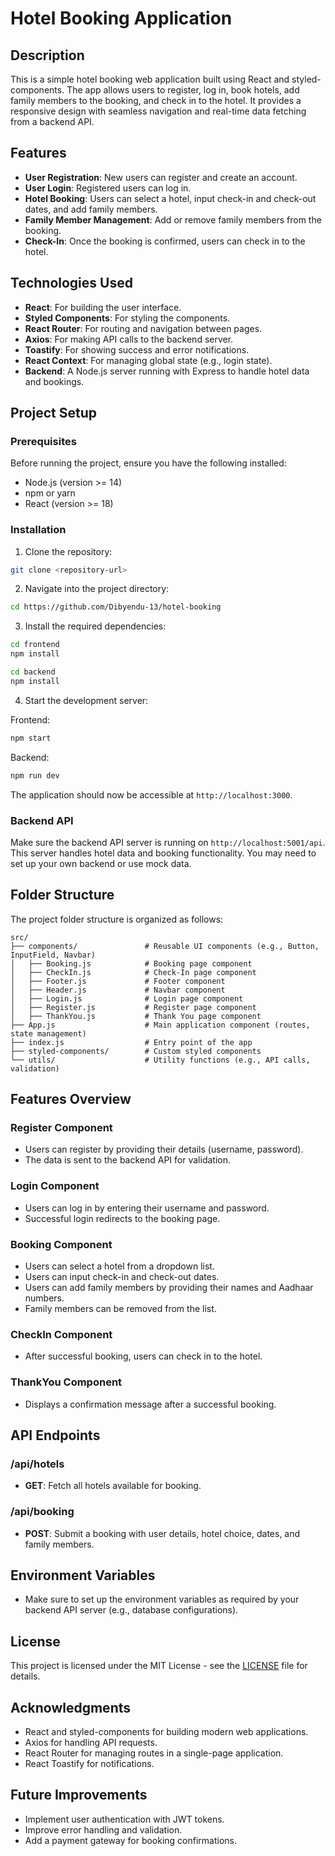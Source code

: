
# Hotel Booking Application

## Description

This is a simple hotel booking web application built using React and styled-components. The app allows users to register, log in, book hotels, add family members to the booking, and check in to the hotel. It provides a responsive design with seamless navigation and real-time data fetching from a backend API.

## Features

- **User Registration**: New users can register and create an account.
- **User Login**: Registered users can log in.
- **Hotel Booking**: Users can select a hotel, input check-in and check-out dates, and add family members.
- **Family Member Management**: Add or remove family members from the booking.
- **Check-In**: Once the booking is confirmed, users can check in to the hotel.

## Technologies Used

- **React**: For building the user interface.
- **Styled Components**: For styling the components.
- **React Router**: For routing and navigation between pages.
- **Axios**: For making API calls to the backend server.
- **Toastify**: For showing success and error notifications.
- **React Context**: For managing global state (e.g., login state).
- **Backend**: A Node.js server running with Express to handle hotel data and bookings.

## Project Setup

### Prerequisites

Before running the project, ensure you have the following installed:

- Node.js (version >= 14)
- npm or yarn
- React (version >= 18)

### Installation

1. Clone the repository:

```bash
git clone <repository-url>
```

2. Navigate into the project directory:

```bash
cd https://github.com/Dibyendu-13/hotel-booking
```

3. Install the required dependencies:

```bash
cd frontend
npm install
```
```bash
cd backend
npm install
```

4. Start the development server:

Frontend: 
```bash
npm start
```
Backend:

```bash
npm run dev
```


The application should now be accessible at `http://localhost:3000`.

### Backend API

Make sure the backend API server is running on `http://localhost:5001/api`. This server handles hotel data and booking functionality. You may need to set up your own backend or use mock data.

## Folder Structure

The project folder structure is organized as follows:

```
src/
├── components/               # Reusable UI components (e.g., Button, InputField, Navbar)
│   ├── Booking.js            # Booking page component
│   ├── CheckIn.js            # Check-In page component
│   ├── Footer.js             # Footer component
│   ├── Header.js             # Navbar component
│   ├── Login.js              # Login page component
│   ├── Register.js           # Register page component
│   ├── ThankYou.js           # Thank You page component
├── App.js                    # Main application component (routes, state management)
├── index.js                  # Entry point of the app
├── styled-components/        # Custom styled components
└── utils/                    # Utility functions (e.g., API calls, validation)
```

## Features Overview

### Register Component

- Users can register by providing their details (username, password).
- The data is sent to the backend API for validation.

### Login Component

- Users can log in by entering their username and password.
- Successful login redirects to the booking page.

### Booking Component

- Users can select a hotel from a dropdown list.
- Users can input check-in and check-out dates.
- Users can add family members by providing their names and Aadhaar numbers.
- Family members can be removed from the list.

### CheckIn Component

- After successful booking, users can check in to the hotel.

### ThankYou Component

- Displays a confirmation message after a successful booking.

## API Endpoints

### /api/hotels

- **GET**: Fetch all hotels available for booking.

### /api/booking

- **POST**: Submit a booking with user details, hotel choice, dates, and family members.

## Environment Variables

- Make sure to set up the environment variables as required by your backend API server (e.g., database configurations).

## License

This project is licensed under the MIT License - see the [LICENSE](LICENSE) file for details.

## Acknowledgments

- React and styled-components for building modern web applications.
- Axios for handling API requests.
- React Router for managing routes in a single-page application.
- React Toastify for notifications.

## Future Improvements

- Implement user authentication with JWT tokens.
- Improve error handling and validation.
- Add a payment gateway for booking confirmations.

